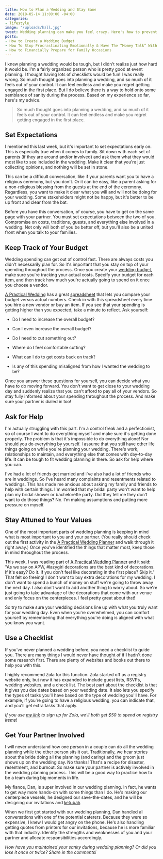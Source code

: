 ```yaml
---
title: How to Plan a Wedding and Stay Sane
date: 2018-05-14 11:00:00 -04:00
categories:
- lifestyle
image: "/uploads/hall.jpg"
tweet: Wedding planning can make you feel crazy. Here's how to prevent that from happening.
posts:
- How to Create a Wedding Budget
- How To Stop Procrastinating Emotionally & Have The “Money Talk” With Your S.O.
- How to Financially Prepare for Family Occasions
---
```


I knew planning a wedding would be tough, but I didn't realize just how hard it would be. I'm a fairly organized person who is pretty good at event planning. I thought having lots of checklists would be fun! I was really wrong. So much thought goes into planning a wedding, and so much of it feels out of your control. It can feel endless and make you regret getting engaged in the first place. But I do believe there is a way to hold onto some semblance of sanity during the process. Based on my experience so far, here's my advice.

> So much thought goes into planning a wedding, and so much of it feels out of your control. It can feel endless and make you regret getting engaged in the first place.

## Set Expectations

I mentioned this last week, but it's important to set expectations early on. This is especially true when it comes to family. Sit down with each set of parents (if they are around and/or involved) and ask them what they would most like to see included in the wedding. Make it clear that you're just collecting opinions, and nothing will be set in stone.

This can be a difficult conversation, like if your parents want you to have a religious ceremony, but you don't. Or it can be easy, like a parent asking for a non-religious blessing from the guests at the end of the ceremony. Regardless, you want to make it clear what you will and will not be doing for your wedding. Some stakeholders might not be happy, but it's better to be up front and clear from the bat. 

Before you have this conversation, of course, you have to get on the same page with your partner. You must set expectations between the two of you. Compromise on costs, traditions, guests, and everything else involved in a wedding. Not only will both of you be better off, but you'll also be a united front when you talk to your families. 

## Keep Track of Your Budget

Wedding spending can get out of control fast. There are always costs you didn't necessarily plan for. So it's important that you stay on top of your spending throughout the process. Once you create your [wedding budget](https://www.maggiegermano.com/blog/how-to-create-a-wedding-budget/), make sure you're tracking your actual costs. Specify your budget for each item, and then track how much you're actually going to spend on it once you choose a vendor.

[A Practical Wedding](https://apracticalwedding.com/) has a great [spreadsheet](https://docs.google.com/spreadsheets/d/1XGxcnlTKTQ6bKY_jaj4G6lmrNik8ze53KPRhDPOIV_k/edit) that lets you compare your budget versus actual numbers. Check in with this spreadsheet every time you hire a new vendor or buy an item. If you see that your spending is getting higher than you expected, take a minute to reflect. Ask yourself: 

* Do I need to increase the overall budget? 

* Can I even increase the overall budget? 

* Do I need to cut something out? 

* Where do I feel comfortable cutting? 

* What can I do to get costs back on track? 

* Is any of this spending misaligned from how I wanted the wedding to be?

Once you answer these questions for yourself, you can decide what you have to do moving forward. You don't want to get close to your wedding day and suddenly realize that you can't afford to pay all of your vendors. So stay fully informed about your spending throughout the process. And make sure your partner is dialed in too!

## Ask for Help

I'm actually struggling with this part. I'm a control freak and a perfectionist, so of course I want to do everything myself and make sure it's getting done properly. The problem is that it's impossible to do everything alone! Nor should you do everything by yourself. I assume that you still have other life things going on while you're planning your wedding. There's work, relationships to maintain, and everything else that comes with day-to-day life. It can be tough to fit wedding planning in there. So ask for help where you can.

I've had a lot of friends get married and I've also had a lot of friends who are in weddings. So I've heard many complaints and resentments related to weddings. This has made me anxious about asking my family and friends to help with certain things. I'm worried that my bridal party won't want to help plan my bridal shower or bachelorette party. Did they tell me they don't want to do those things? No. I'm making assumptions and putting more pressure on myself. 

## Stay Attuned to Your Values

One of the most important parts of wedding planning is keeping in mind what is most important to you and your partner. (You really should check out the first activity in the [A Practical Wedding Planner](https://www.amazon.com/Practical-Wedding-Planner-Step-Step/dp/0738218421) and walk through it right away.) Once you've identified the things that matter most, keep those in mind throughout the process.

This week, I was reading part of [A Practical Wedding Planner](https://www.amazon.com/Practical-Wedding-Planner-Step-Step/dp/0738218421) and it said: "As we say on APW, #lazygirl decorations are the best kind of decorations. If it's easy? Do it. if you don't feel like decorating in the first place? Skip it." That felt so freeing! I don't want to buy extra decorations for my wedding. I don't want to spend a bunch of money on stuff we're going to throw away the next day. I also don't want to add another thing to worry about. So we're just going to take advantage of the decorations that come with our venue and only focus on the centerpieces. I feel pretty great about that! 

So try to make sure your wedding decisions line up with what you truly want for your wedding day. Even when you're overwhelmed, you can comfort yourself by remembering that everything you're doing is aligned with what you know you want.

## Use a Checklist

If you've never planned a wedding before, you need a checklist to guide you. There are many things I would never have thought of if I hadn't done some research first. There are plenty of websites and books out there to help you with this.

I highly recommend Zola for this function. Zola started off as a registry website only, but now it has expanded to include guest lists, RSVPs, wedding websites, and a check list. The best part about the checklist is that it gives you due dates based on your wedding date. It also lets you specify the types of tasks you'll have based on the type of wedding you'll have. For example, if you're going to have a religious wedding, you can indicate that, and you'll get extra tasks that apply.

*If you use [my link](https://www.zola.com/invite/maggermano201707311447) to sign up for Zola, we'll both get $50 to spend on registry items!*

## Get Your Partner Involved

I will never understand how one person in a couple can do all the wedding planning while the other person sits it out. Traditionally, we hear stories about the bride doing all the planning (and caring) and the groom just shows up on the wedding day. No thanks! That's a recipe for disaster, resentment, and burnout. So make sure your partner is actively involved in the wedding planning process. This will be a good way to practice how to be a team during big moments in life.

My fiance, Dan, is super involved in our wedding planning. In fact, he wants to get way more hands-on with some things than I do. He's making our centerpiece vessels, he designed our save-the-dates, and he will be designing our invitations and [ketubah](https://en.wikipedia.org/wiki/Ketubah).

When we first got started with our wedding planning, Dan handled all conversations with one of the potential caterers. Because they were so expensive, I knew I would get angry on the phone. He's also handling getting quotes from printers for our invitations, because he is more familiar with that industry. Identify the strengths and weaknesses of you and your partner and allocate responsibilities accordingly.

*How have you maintained your sanity during wedding planning? Or did you lose it once or twice? Share in the comments!*